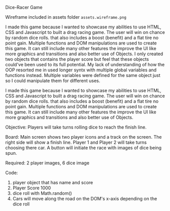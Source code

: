 Dice-Racer Game

Wireframe included in assets folder `assets.wireframe.png`

I made this game because I wanted to showcase my abilities to use HTML, CSS and Javascript to built a drag racing game. The user will win on chance by random dice rolls. that also includes a boost (benefit) and a flat tire no point gain. Multiple functions and DOM manipulations are used to create this game. It can still include many other features the improve the UI like more graphics and transitions and also better use of Objects. I only created two objects that contains the player score but feel that these objects could've been used to its full potential. My lack of understanding of how the OOP resorted me in used longer syntx with multiple global variables and functions instead. Multiple variables were defined for the same object just so I could manipulate them for different uses.  

I made this game because I wanted to showcase my abilities to use HTML, CSS and Javascript to built a drag racing game. The user will win on chance by random dice rolls. that also includes a boost (benefit) and a flat tire no point gain. Multiple functions and DOM manipulations are used to create this game. It can still include many other features the improve the UI like more graphics and transitions and also better use of Objects. 

Objective: Players will take turns rolling dice to reach the finish line. 

Board: Main screen shows two player icons and a track on the screen. The right side will show a finish line. Player 1 and Player 2 will take turns choosing there car. A button will initiate the race with images of dice being spun. 

Required: 2 player images, 6 dice image

Code: 
1. player object that has name and score
2. Player Score 1000
3. dice roll with Math.random()
4. Cars will move along the road on the DOM's x-axis depending on the dice roll